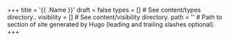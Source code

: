 +++
title = '{{ .Name }}'
draft = false
types = []        # See content/types directory..
visibility = []   # See content/visibility directory.
path = ''         # Path to section of site generated by Hugo (leading and trailing slashes optional).
+++
